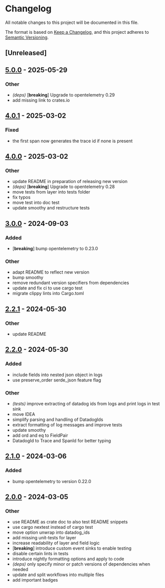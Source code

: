 # Changelog
All notable changes to this project will be documented in this file.

The format is based on [Keep a Changelog](https://keepachangelog.com/en/1.0.0/),
and this project adheres to [Semantic Versioning](https://semver.org/spec/v2.0.0.html).

## [Unreleased]

## [5.0.0](https://github.com/open-schnick/DatadogFormattingLayer/compare/v4.0.1...v5.0.0) - 2025-05-29

### Other

- *(deps)* [**breaking**] Upgrade to opentelemetry 0.29
- add missing link to crates.io

## [4.0.1](https://github.com/open-schnick/DatadogFormattingLayer/compare/v4.0.0...v4.0.1) - 2025-03-02

### Fixed

- the first span now generates the trace id if none is present

## [4.0.0](https://github.com/open-schnick/DatadogFormattingLayer/compare/v3.0.0...v4.0.0) - 2025-03-02

### Other

- update README in preparation of releasing new version
- *(deps)* [**breaking**] Upgrade to opentelemetry 0.28
- move tests from layer into tests folder
- fix typos
- move test into doc test
- update smoothy and restructure tests

## [3.0.0](https://github.com/open-schnick/DatadogFormattingLayer/compare/v2.2.1...v3.0.0) - 2024-09-03

### Added
- [**breaking**] bump opentelemetry to 0.23.0

### Other
- adapt README to reflect new version
- bump smoothy
- remove redundant version specifiers from dependencies
- update and fix ci to use cargo test
- migrate clippy lints into Cargo.toml

## [2.2.1](https://github.com/open-schnick/DatadogFormattingLayer/compare/v2.2.0...v2.2.1) - 2024-05-30

### Other
- update README

## [2.2.0](https://github.com/open-schnick/DatadogFormattingLayer/compare/v2.1.0...v2.2.0) - 2024-05-30

### Added
- include fields into nested json object in logs
- use preserve_order serde_json feature flag

### Other
- *(tests)* improve extracting of datadog ids from logs and print logs in test sink
- move IDEA
- simplify parsing and handling of DatadogIds
- extract formatting of log messages and improve tests
- update smoothy
- add ord and eq to FieldPair
- DatadogId to Trace and SpanId for better typing

## [2.1.0](https://github.com/open-schnick/DatadogFormattingLayer/compare/v2.0.0...v2.1.0) - 2024-03-06

### Added
- bump opentelemetry to version 0.22.0

## [2.0.0](https://github.com/open-schnick/DatadogFormattingLayer/compare/v1.1.0...v2.0.0) - 2024-03-05

### Other
- use README as crate doc to also test README snippets
- use cargo nextest instead of cargo test
- move option unwrap into datadog_ids
- add missing unit-tests for layer
- increase readability of layer and field logic
- [**breaking**] introduce custom event sinks to enable testing
- disable certain lints in tests
- introduce nightly formatting options and apply to code
- *(deps)* only specify minor or patch versions of dependencies when needed
- update and split workflows into multiple files
- add important badges
